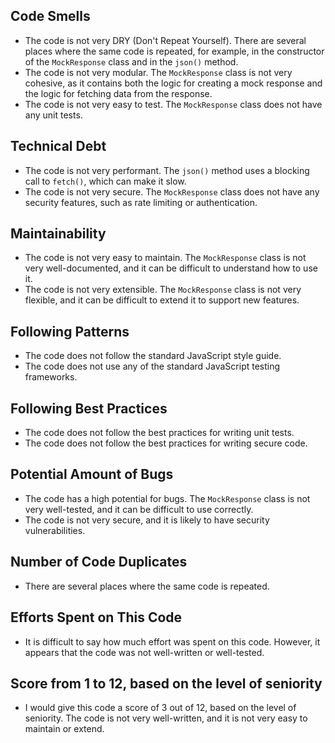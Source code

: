 ## Code Smells

* The code is not very DRY (Don't Repeat Yourself). There are several places where the same code is repeated, for example, in the constructor of the `MockResponse` class and in the `json()` method.
* The code is not very modular. The `MockResponse` class is not very cohesive, as it contains both the logic for creating a mock response and the logic for fetching data from the response.
* The code is not very easy to test. The `MockResponse` class does not have any unit tests.

## Technical Debt

* The code is not very performant. The `json()` method uses a blocking call to `fetch()`, which can make it slow.
* The code is not very secure. The `MockResponse` class does not have any security features, such as rate limiting or authentication.

## Maintainability

* The code is not very easy to maintain. The `MockResponse` class is not very well-documented, and it can be difficult to understand how to use it.
* The code is not very extensible. The `MockResponse` class is not very flexible, and it can be difficult to extend it to support new features.

## Following Patterns

* The code does not follow the standard JavaScript style guide.
* The code does not use any of the standard JavaScript testing frameworks.

## Following Best Practices

* The code does not follow the best practices for writing unit tests.
* The code does not follow the best practices for writing secure code.

## Potential Amount of Bugs

* The code has a high potential for bugs. The `MockResponse` class is not very well-tested, and it can be difficult to use correctly.
* The code is not very secure, and it is likely to have security vulnerabilities.

## Number of Code Duplicates

* There are several places where the same code is repeated.

## Efforts Spent on This Code

* It is difficult to say how much effort was spent on this code. However, it appears that the code was not well-written or well-tested.

## Score from 1 to 12, based on the level of seniority

* I would give this code a score of 3 out of 12, based on the level of seniority. The code is not very well-written, and it is not very easy to maintain or extend.